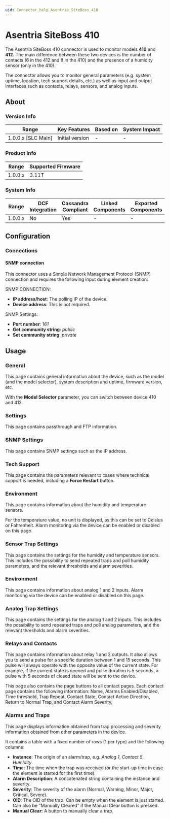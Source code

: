 ```yaml
---
uid: Connector_help_Asentria_SiteBoss_410
---
```


# Asentria SiteBoss 410

The Asentria SiteBoss 410 connector is used to monitor models **410** and **412.** The main difference between these two devices is the number of contacts (6 in the 412 and 8 in the 410) and the presence of a humidity sensor (only in the 410).

The connector allows you to monitor general parameters (e.g. system uptime, location, tech support details, etc.) as well as input and output interfaces such as contacts, relays, sensors, and analog inputs.

## About

### Version Info

| **Range**            | **Key Features** | **Based on** | **System Impact** |
|----------------------|------------------|--------------|-------------------|
| 1.0.0.x \[SLC Main\] | Initial version  | \-           | \-                |

### Product Info

| **Range** | **Supported Firmware** |
|-----------|------------------------|
| 1.0.0.x   | 3.11T                  |

### System Info

| **Range** | **DCF Integration** | **Cassandra Compliant** | **Linked Components** | **Exported Components** |
|-----------|---------------------|-------------------------|-----------------------|-------------------------|
| 1.0.0.x   | No                  | Yes                     | \-                    | \-                      |

## Configuration

### Connections

#### SNMP connection

This connector uses a Simple Network Management Protocol (SNMP) connection and requires the following input during element creation:

SNMP CONNECTION:

- **IP address/host**: The polling IP of the device.
- **Device address**: This is not required.

SNMP Settings:

- **Port number**: *161*
- **Get community string**: *public*
- **Set community string**: *private*

## Usage

### General

This page contains general information about the device, such as the model (and the model selector), system description and uptime, firmware version, etc.

With the **Model Selector** parameter, you can switch between device 410 and 412.

### Settings

This page contains passthrough and FTP information.

### SNMP Settings

This page contains SNMP settings such as the IP address.

### Tech Support

This page contains the parameters relevant to cases where technical support is needed, including a **Force Restart** button.

### Environment

This page contains information about the humidity and temperature sensors.

For the temperature value, no unit is displayed, as this can be set to Celsius or Fahrenheit. Alarm monitoring via the device can be enabled or disabled on this page.

### Sensor Trap Settings

This page contains the settings for the humidity and temperature sensors. This includes the possibility to send repeated traps and poll humidity parameters, and the relevant thresholds and alarm severities.

### Environment

This page contains information about analog 1 and 2 inputs. Alarm monitoring via the device can be enabled or disabled on this page.

### Analog Trap Settings

This page contains the settings for the analog 1 and 2 inputs. This includes the possibility to send repeated traps and poll analog parameters, and the relevant thresholds and alarm severities.

### Relays and Contacts

This page contains information about relay 1 and 2 outputs. It also allows you to send a pulse for a specific duration between 1 and 15 seconds. This pulse will always operate with the opposite value of the current state. For example, if the current state is opened and pulse duration is 5 seconds, a pulse with 5 seconds of closed state will be sent to the device.

This page also contains the page buttons to all contact pages. Each contact page contains the following information: Name, Alarms Enabled/Disabled, Time threshold, Trap Repeat, Contact State, Contact Active Direction, Return to Normal Trap, and Contact Alarm Severity,

### Alarms and Traps

This page displays information obtained from trap processing and severity information obtained from other parameters in the device.

It contains a table with a fixed number of rows (1 per type) and the following columns:

- **Instance**: The origin of an alarm/trap, e.g. *Analog 1*, *Contact 5*, *Humidity*.
- **Time**: The time when the trap was received (or the start-up time in case the element is started for the first time).
- **Alarm Description**: A concatenated string containing the instance and severity.
- **Severity**: The severity of the alarm (Normal, Warning, Minor, Major, Critical, Severe).
- **OID**: The OID of the trap. Can be empty when the element is just started. Can also be "Manually Cleared" if the Manual Clear button is pressed.
- **Manual Clear:** A button to manually clear a trap.
